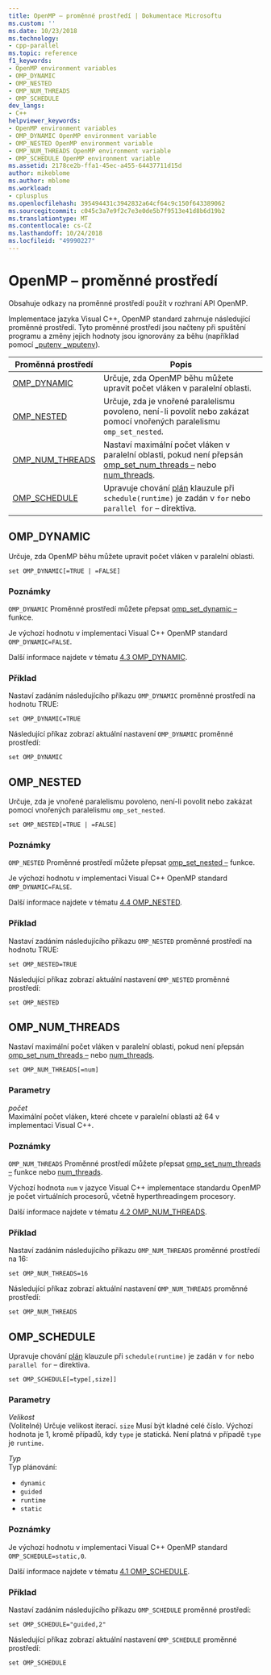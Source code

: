 ```yaml
---
title: OpenMP – proměnné prostředí | Dokumentace Microsoftu
ms.custom: ''
ms.date: 10/23/2018
ms.technology:
- cpp-parallel
ms.topic: reference
f1_keywords:
- OpenMP environment variables
- OMP_DYNAMIC
- OMP_NESTED
- OMP_NUM_THREADS
- OMP_SCHEDULE
dev_langs:
- C++
helpviewer_keywords:
- OpenMP environment variables
- OMP_DYNAMIC OpenMP environment variable
- OMP_NESTED OpenMP environment variable
- OMP_NUM_THREADS OpenMP environment variable
- OMP_SCHEDULE OpenMP environment variable
ms.assetid: 2178ce2b-ffa1-45ec-a455-64437711d15d
author: mikeblome
ms.author: mblome
ms.workload:
- cplusplus
ms.openlocfilehash: 395494431c3942832a64cf64c9c150f643389062
ms.sourcegitcommit: c045c3a7e9f2c7e3e0de5b7f9513e41d8b6d19b2
ms.translationtype: MT
ms.contentlocale: cs-CZ
ms.lasthandoff: 10/24/2018
ms.locfileid: "49990227"
---
```

# <a name="openmp-environment-variables"></a>OpenMP – proměnné prostředí

Obsahuje odkazy na proměnné prostředí použít v rozhraní API OpenMP.

Implementace jazyka Visual C++, OpenMP standard zahrnuje následující proměnné prostředí. Tyto proměnné prostředí jsou načteny při spuštění programu a změny jejich hodnoty jsou ignorovány za běhu (například pomocí [_putenv _wputenv](../../../c-runtime-library/reference/putenv-wputenv.md)).

Proměnná prostředí                | Popis
----------------------------------- | -----------------------------------------------------------------------------------------------------------------------------------------------------------------------------------------------------------------
[OMP_DYNAMIC](#omp-dynamic)         | Určuje, zda OpenMP běhu můžete upravit počet vláken v paralelní oblasti.
[OMP_NESTED](#omp-nested)           | Určuje, zda je vnořené paralelismu povoleno, není-li povolit nebo zakázat pomocí vnořených paralelismu `omp_set_nested`.
[OMP_NUM_THREADS](#omp-num-threads) | Nastaví maximální počet vláken v paralelní oblasti, pokud není přepsán [omp_set_num_threads –](../../../parallel/openmp/reference/omp-set-num-threads.md) nebo [num_threads](openmp-clauses.md#num-threads).
[OMP_SCHEDULE](#omp-schedule)       | Upravuje chování [plán](openmp-clauses.md#schedule) klauzule při `schedule(runtime)` je zadán v `for` nebo `parallel for` – direktiva.

## <a name="omp-dynamic"></a>OMP_DYNAMIC

Určuje, zda OpenMP běhu můžete upravit počet vláken v paralelní oblasti.

```
set OMP_DYNAMIC[=TRUE | =FALSE]
```

### <a name="remarks"></a>Poznámky

`OMP_DYNAMIC` Proměnné prostředí můžete přepsat [omp_set_dynamic –](../../../parallel/openmp/reference/omp-set-dynamic.md) funkce.

Je výchozí hodnotu v implementaci Visual C++ OpenMP standard `OMP_DYNAMIC=FALSE`.

Další informace najdete v tématu [4.3 OMP_DYNAMIC](../../../parallel/openmp/4-3-omp-dynamic.md).

### <a name="example"></a>Příklad

Nastaví zadáním následujícího příkazu `OMP_DYNAMIC` proměnné prostředí na hodnotu TRUE:

```
set OMP_DYNAMIC=TRUE
```

Následující příkaz zobrazí aktuální nastavení `OMP_DYNAMIC` proměnné prostředí:

```
set OMP_DYNAMIC
```

## <a name="omp-nested"></a>OMP_NESTED

Určuje, zda je vnořené paralelismu povoleno, není-li povolit nebo zakázat pomocí vnořených paralelismu `omp_set_nested`.

```
set OMP_NESTED[=TRUE | =FALSE]
```

### <a name="remarks"></a>Poznámky

`OMP_NESTED` Proměnné prostředí můžete přepsat [omp_set_nested –](../../../parallel/openmp/reference/omp-set-nested.md) funkce.

Je výchozí hodnotu v implementaci Visual C++ OpenMP standard `OMP_DYNAMIC=FALSE`.

Další informace najdete v tématu [4.4 OMP_NESTED](../../../parallel/openmp/4-4-omp-nested.md).

### <a name="example"></a>Příklad

Nastaví zadáním následujícího příkazu `OMP_NESTED` proměnné prostředí na hodnotu TRUE:

```
set OMP_NESTED=TRUE
```

Následující příkaz zobrazí aktuální nastavení `OMP_NESTED` proměnné prostředí:

```
set OMP_NESTED
```

## <a name="omp-num-threads"></a>OMP_NUM_THREADS

Nastaví maximální počet vláken v paralelní oblasti, pokud není přepsán [omp_set_num_threads –](../../../parallel/openmp/reference/omp-set-num-threads.md) nebo [num_threads](openmp-clauses.md#num-threads).

```
set OMP_NUM_THREADS[=num]
```

### <a name="parameters"></a>Parametry

*počet*<br/>
Maximální počet vláken, které chcete v paralelní oblasti až 64 v implementaci Visual C++.

### <a name="remarks"></a>Poznámky

`OMP_NUM_THREADS` Proměnné prostředí můžete přepsat [omp_set_num_threads –](../../../parallel/openmp/reference/omp-set-num-threads.md) funkce nebo [num_threads](openmp-clauses.md#num-threads).

Výchozí hodnota `num` v jazyce Visual C++ implementace standardu OpenMP je počet virtuálních procesorů, včetně hyperthreadingem procesory.

Další informace najdete v tématu [4.2 OMP_NUM_THREADS](../../../parallel/openmp/4-2-omp-num-threads.md).

### <a name="example"></a>Příklad

Nastaví zadáním následujícího příkazu `OMP_NUM_THREADS` proměnné prostředí na 16:

```
set OMP_NUM_THREADS=16
```

Následující příkaz zobrazí aktuální nastavení `OMP_NUM_THREADS` proměnné prostředí:

```
set OMP_NUM_THREADS
```

## <a name="omp-schedule"></a>OMP_SCHEDULE

Upravuje chování [plán](openmp-clauses.md#schedule) klauzule při `schedule(runtime)` je zadán v `for` nebo `parallel for` – direktiva.

```
set OMP_SCHEDULE[=type[,size]]
```

### <a name="parameters"></a>Parametry

*Velikost*<br/>
(Volitelné) Určuje velikost iterací. `size` Musí být kladné celé číslo. Výchozí hodnota je 1, kromě případů, kdy `type` je statická. Není platná v případě `type` je `runtime`.

*Typ*<br/>
Typ plánování:

- `dynamic`
- `guided`
- `runtime`
- `static`

### <a name="remarks"></a>Poznámky

Je výchozí hodnotu v implementaci Visual C++ OpenMP standard `OMP_SCHEDULE=static,0`.

Další informace najdete v tématu [4.1 OMP_SCHEDULE](../../../parallel/openmp/4-1-omp-schedule.md).

### <a name="example"></a>Příklad

Nastaví zadáním následujícího příkazu `OMP_SCHEDULE` proměnné prostředí:

```
set OMP_SCHEDULE="guided,2"
```

Následující příkaz zobrazí aktuální nastavení `OMP_SCHEDULE` proměnné prostředí:

```
set OMP_SCHEDULE
```
